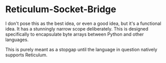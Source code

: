 # Reticulum-Socket-Bridge

I don't pose this as the best idea, or even a good idea, but it's a functional idea. It has a stunningly narrow scope deliberately. This is designed specifically to encapsulate byte arrays between Python and other languages.

This is purely meant as a stopgap until the language in question natively supports Reticulum.
